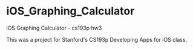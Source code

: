 # iOS_Graphing_Calculator

iOS Graphing Calculator - cs193p hw3

This was a project for Stanford's CS193p Developing Apps for iOS class.
